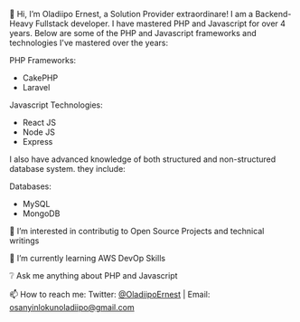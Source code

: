  👋 Hi, I’m Oladiipo Ernest, a Solution Provider extraordinare! I am a Backend-Heavy Fullstack developer.
 I have mastered PHP and Javascript for over 4 years. Below are some of the PHP and Javascript frameworks and technologies I've mastered over the years:
 
 PHP Frameworks:
- CakePHP
- Laravel

 Javascript Technologies:
- React JS
- Node JS
- Express

I also have advanced knowledge of both structured and non-structured database system. they include:

 Databases:
- MySQL
- MongoDB

👀 I’m interested in contributig to Open Source Projects and technical writings

🌱 I’m currently learning AWS DevOp Skills

❔ Ask me anything about PHP and Javascript

📫 How to reach me: Twitter: [@OladiipoErnest](https://twitter.com/OladiipoErnest "Oladiipo Ernest's Twitter") | Email: [osanyinlokunoladiipo@gmail.com](mailto:osanyinlokunoladiipo@gmail.com "Oladiipo Ernest's Mail")

<!---
donmode/donmode is a ✨ special ✨ repository because its `README.md` (this file) appears on your GitHub profile.
You can click the Preview link to take a look at your changes.
--->
